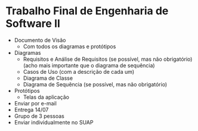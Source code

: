 # Trabalho Final de Engenharia de Software II

- Documento de Visão
	- Com todos os diagramas e protótipos
- Diagramas
	- Requisitos e Análise de Requisitos (se possível, mas não obrigatório) (acho mais importante que o diagrama de sequência)
	- Casos de Uso (com a descrição de cada um)
	- Diagrama de Classe
	- Diagrama de Sequência (se possível, mas não obrigatório)
- Protótipos
	- Telas da aplicação
- Enviar por e-mail
- Entrega 14/07
- Grupo de 3 pessoas
- Enviar individualmente no SUAP
